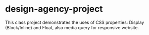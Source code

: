 # design-agency-project
This class project demonstrates the uses of CSS properties: Display (Block/Inline) and Float, also media query for responsive website.

